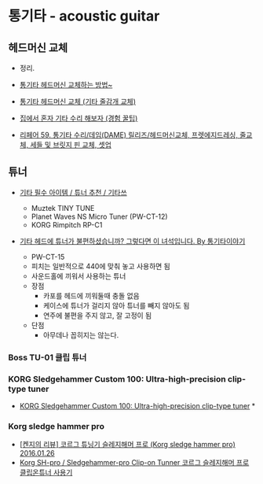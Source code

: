 # 통기타 - acoustic guitar

## 헤드머신 교체
* 정리. [](https://junho85.pe.kr/1314)

* [통기타 헤드머신 교체하는 방법~](https://tongguitar.tistory.com/70)
* [통기타 헤드머신 교체 (기타 줄감개 교체)](https://billnote.net/762)
* [집에서 혼자 기타 수리 해보자 (경험 꿀팁)](https://blog.naver.com/yogoho210/220612172141)
* [리페어 59. 통기타 수리/데임(DAME) 릴리즈/헤드머신교체, 프렛에지드레싱, 줄교체, 세들 및 브릿지 핀 교체, 셋업](https://blog.naver.com/PostView.nhn?blogId=countess_cuke&logNo=221427472865)

## 튜너
* [기타 필수 아이템 / 튜너 추천 / 기타쓰](https://www.youtube.com/watch?v=G_NyaXe_J14)
  * Muztek TINY TUNE
  * Planet Waves NS Micro Tuner (PW-CT-12)
  * KORG Rimpitch RP-C1
  
* [기타 헤드에 튜너가 불편하셨습니까? 그렇다면 이 녀석입니다. By 통기타이야기](https://www.youtube.com/watch?v=9SL9AKJrbqc)
  * PW-CT-15
  * 피치는 일반적으로 440에 맞춰 놓고 사용하면 됨
  * 사운드홀에 끼워서 사용하는 튜너
  * 장점
    * 카포를 헤드에 끼워둘때 충돌 없음
    * 케이스에 튜너가 걸리지 않아 튜너를 빼지 않아도 됨
    * 연주에 불편을 주지 않고, 잘 고정이 됨
  * 단점
    * 아무데나 꼽히지는 않는다.
    
    
### Boss TU-01 클립 튜너

### KORG Sledgehammer Custom 100: Ultra-high-precision clip-type tuner
* [KORG Sledgehammer Custom 100: Ultra-high-precision clip-type tuner](https://www.youtube.com/watch?v=Ec3FCB6Ysqo)
  * 
  
### Korg sledge hammer pro
* [[켄지의 리뷰] 코르그 튜닝기 슬레지해머 프로 (Korg sledge hammer pro) 2016.01.26](https://www.youtube.com/watch?v=kSr9GKOD-SU)
* [Korg SH-pro / Sledgehammer-pro Clip-on Tunner 코르그 슬레지해머 프로 클립온튜너 사용기](https://www.youtube.com/watch?v=agTKd-0AXRI)